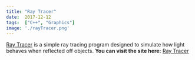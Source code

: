 ```yaml
---
title: "Ray Tracer"
date:  2017-12-12
tags:  ["C++", "Graphics"]
image: './rayTracer.png'
---
```


[Ray Tracer] is a simple ray tracing program designed to simulate how light
behaves when reflected off objects. **You can visit the site here:** 
[Ray Tracer]

<!--- reference links --->
[Ray Tracer]: <https://github.com/RBoshae/BasicRayTracer>
